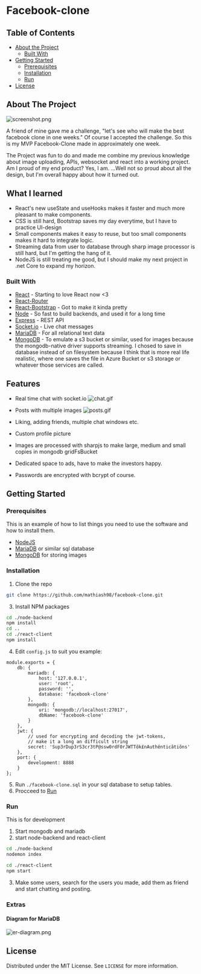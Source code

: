 # Facebook-clone

<!-- TABLE OF CONTENTS -->
## Table of Contents

* [About the Project](#about-the-project)
  * [Built With](#built-with)
* [Getting Started](#getting-started)
  * [Prerequisites](#prerequisites)
  * [Installation](#installation)
  * [Run](#run)
* [License](#license)



<!-- ABOUT THE PROJECT -->
## About The Project

![screenshot.png]

A friend of mine gave me a challenge, "let's see who will make the best facebook clone in one weeks." Of course I accepted the challenge. So this is my MVP Facebook-Clone made in approximately one week.

The Project was fun to do and made me combine my previous knowledge about image uploading, APIs, websocket and react into a working project. Am I proud of my end product? Yes, I am. ...Well not so proud about all the design, but I'm overall happy about how it turned out.

## What I learned
- React's new useState and useHooks makes it faster and much more pleasant to make components.
- CSS is still hard, Bootstrap saves my day everytime, but I have to practice UI-design
- Small components makes it easy to reuse, but too small components makes it hard to integrate logic.
- Streaming data from user to database through sharp image processor is still hard, but I'm getting the hang of it.
- NodeJS is still treating me good, but I should make my next project in .net Core to expand my horizon.

### Built With
* [React](https://reactjs.org/) - Starting to love React now <3
* [React-Router](https://reacttraining.com/react-router/)
* [React-Bootstrap](https://react-bootstrap.github.io/) - Got to make it kinda pretty
* [Node](https://nodejs.org/en/) - So fast to build backends, and used it for a long time
* [Express](https://expressjs.com/) - REST API
* [Socket.io](https://socket.io/) - Live chat messages
* [MariaDB](https://mariadb.org/) - For all relational text data
* [MongoDB](https://mongodb.org/) - To emulate a s3 bucket or similar, used for images because the mongodb-native driver supports streaming. I chosed to save in database instead of on filesystem because I think that is more real life realistic, where one saves the file in Azure Bucket or s3 storage or whatever those services are called.

## Features
- Real time chat with socket.io
![chat.gif]

- Posts with multiple images
![posts.gif]

- Liking, adding friends, multiple chat windows etc.
- Custom profile picture
- Images are processed with sharpjs to make large, medium and small copies in mongodb gridFsBucket
- Dedicated space to ads, have to make the investors happy.
- Passwords are encrypted with bcrypt of course.

<!-- GETTING STARTED -->
## Getting Started

### Prerequisites

This is an example of how to list things you need to use the software and how to install them.
* [NodeJS](https://nodejs.org/en/)
* [MariaDB](https://downloads.mariadb.org/) or similar sql database
* [MongoDB](https://www.mongodb.com/download-center/community) for storing images

### Installation

1. Clone the repo
```sh
git clone https://github.com/mathiash98/facebook-clone.git
```
3. Install NPM packages
```sh
cd ./node-backend
npm install
cd ..
cd ./react-client
npm install
```
4. Edit `config.js` to suit you example:
```JS
module.exports = {
    db: {
        mariadb: {
            host: '127.0.0.1',
            user: 'root',
            password: '',
            database: 'facebook-clone'
        },
        mongodb: {
            uri: 'mongodb://localhost:27017',
            dbName: 'facebook-clone'
        }
    },
    jwt: {
        // used for encrypting and decoding the jwt-tokens,
        // make it a long an difficult string
        secret: 'Sup3rDup3rS3cr3tP@ssw0rdF0rJWTTôk£nAuthênticãtiõns'
    },
    port: {
        development: 8888
    }
};
```
5. Run `./facebook-clone.sql` in your sql database to setup tables.
6. Procceed to [Run](#run)

### Run
This is for development
1. Start mongodb and mariadb
2. start node-backend and react-client
```sh
cd ./node-backend
nodemon index
```
```sh
cd ./react-client
npm start
```
3. Make some users, search for the users you made, add them as friend and start chatting and posting.

### Extras
#### Diagram for MariaDB
![er-diagram.png]

<!-- LICENSE -->
## License
Distributed under the MIT License. See `LICENSE` for more information.


<!-- MARKDOWN LINKS & IMAGES -->
[screenshot.png]: ./screenshot.png
[chat.gif]: ./chat.gif
[posts.gif]: ./posts.gif
[er-diagram.png]: ./er-diagram.png
